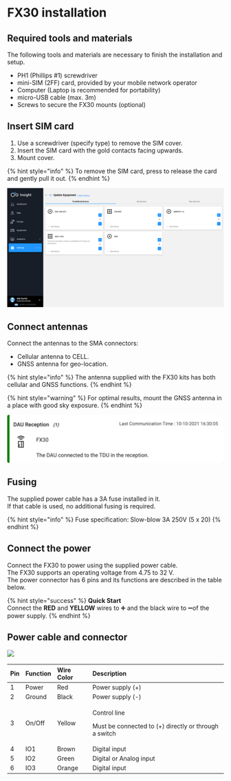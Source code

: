 # FX30 installation

## Required tools and materials

The following tools and materials are necessary to finish the installation and setup.

* PH1 \(Phillips \#1\) screwdriver
* mini-SIM \(2FF\) card, provided by your mobile network operator
* Computer \(Laptop is recommended for portability\)
* micro-USB cable \(max. 3m\)
* Screws to secure the FX30 mounts \(optional\)

## Insert SIM card

1. Use a screwdriver \(specify type\) to remove the SIM cover.
2. Insert the SIM card with the gold contacts facing upwards.
3. Mount cover.

{% hint style="info" %}
To remove the SIM card, press to release the card and gently pull it out.
{% endhint %}

 

![Remove cover and insert SIM](../.gitbook/assets/image%20%286%29.png)

## Connect antennas

Connect the antennas to the SMA connectors:

* Cellular antenna to CELL.
* GNSS antenna for geo-location.

{% hint style="info" %}
The antenna supplied with the FX30 kits has both cellular and GNSS functions.
{% endhint %}

{% hint style="warning" %}
For optimal results, mount the GNSS antenna in a place with good sky exposure.
{% endhint %}

![](../.gitbook/assets/image%20%287%29.png)

## Fusing

The supplied power cable has a 3A fuse installed in it.   
If that cable is used, no additional fusing is required.

{% hint style="info" %}
Fuse specification: Slow-blow 3A 250V  \(5 x 20\)
{% endhint %}

## Connect the power

Connect the FX30 to power using the supplied power cable.  
The FX30 supports an operating voltage from 4.75 to 32 V.  
The power connector has 6 pins and its functions are described in the table below.

{% hint style="success" %}
**Quick Start**  
Connect the **RED** and **YELLOW** wires to ➕ and the black wire to ➖of the power supply.
{% endhint %}

## Power cable and connector

![](../.gitbook/assets/image-10-.png)

<table>
  <thead>
    <tr>
      <th style="text-align:left">Pin</th>
      <th style="text-align:left">Function</th>
      <th style="text-align:left">Wire Color</th>
      <th style="text-align:left">Description</th>
    </tr>
  </thead>
  <tbody>
    <tr>
      <td style="text-align:left">1</td>
      <td style="text-align:left">Power</td>
      <td style="text-align:left">Red</td>
      <td style="text-align:left">Power supply (+)</td>
    </tr>
    <tr>
      <td style="text-align:left">2</td>
      <td style="text-align:left">Ground</td>
      <td style="text-align:left">Black</td>
      <td style="text-align:left">Power supply (-)</td>
    </tr>
    <tr>
      <td style="text-align:left">3</td>
      <td style="text-align:left">On/Off</td>
      <td style="text-align:left">Yellow</td>
      <td style="text-align:left">
        <p>Control line</p>
        <p>Must be connected to (+) directly or through a switch</p>
      </td>
    </tr>
    <tr>
      <td style="text-align:left">4</td>
      <td style="text-align:left">IO1</td>
      <td style="text-align:left">Brown</td>
      <td style="text-align:left">Digital input</td>
    </tr>
    <tr>
      <td style="text-align:left">5</td>
      <td style="text-align:left">IO2</td>
      <td style="text-align:left">Green</td>
      <td style="text-align:left">Digital or Analog input</td>
    </tr>
    <tr>
      <td style="text-align:left">6</td>
      <td style="text-align:left">IO3</td>
      <td style="text-align:left">Orange</td>
      <td style="text-align:left">Digital input</td>
    </tr>
  </tbody>
</table>



